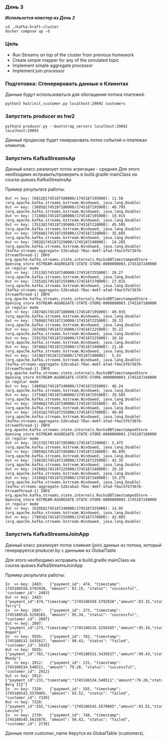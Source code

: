 ### День 3 
***Использется  кластер из День 2***

```shell
cd ./kafka-kraft-cluster
docker compose up -d
```

### Цель
- Run Streams on top of the cluster from previous homework
- Create simple mapper for any of the simulated topic
- Implement simple aggregate processor
- Implement join processor

### Подготовка: Сгенерировать данные о Клиентах
Данные будут использоваться для обогащения потока платежей.
```text
python3 hw3/init_customer.py localhost:29092 customers
```

### Запустить producer из hw2 
```shell
python3 producer.py --bootstrap_servers localhost:29092 localhost:29093
```

Данный продюсер будет генерировать поток событий о платежах клиентов.

### Запустить KafkaStreamsAp
Данный класс реализует поток агрегации - среднее
Для этого необходимо исправить/проверить в build.gradle mainClass на course.queues.KafkaStreamsAp

Пример результата работы:
```text
Out << key: [6012@1745187180000/1745187195000]:	11.58 (org.apache.kafka.streams.kstream.Windowed, java.lang.Double)
Out << key: [3605@1745187180000/1745187195000]:	48.795 (org.apache.kafka.streams.kstream.Windowed, java.lang.Double)
Out << key: [7240@1745187180000/1745187195000]:	19.915 (org.apache.kafka.streams.kstream.Windowed, java.lang.Double)
Out << key: [3513@1745187195000/1745187210000]:	45.505 (org.apache.kafka.streams.kstream.Windowed, java.lang.Double)
Out << key: [9568@1745187195000/1745187210000]:	35.685 (org.apache.kafka.streams.kstream.Windowed, java.lang.Double)
Out << key: [902@1745187225000/1745187240000]:	24.285 (org.apache.kafka.streams.kstream.Windowed, java.lang.Double)
[kafka-streams-aggregate-52bcaba2-70ac-4e6f-afad-f4ac5fb7367b-StreamThread-1] INFO org.apache.kafka.streams.state.internals.RocksDBTimestampedStore - Opening store KSTREAM-AGGREGATE-STATE-STORE-0000000003.1745187240000 in regular mode
Out << key: [3513@1745187240000/1745187255000]:	26.27 (org.apache.kafka.streams.kstream.Windowed, java.lang.Double)
Out << key: [3352@1745187255000/1745187270000]:	27.015 (org.apache.kafka.streams.kstream.Windowed, java.lang.Double)
[kafka-streams-aggregate-52bcaba2-70ac-4e6f-afad-f4ac5fb7367b-StreamThread-1] INFO org.apache.kafka.streams.state.internals.RocksDBTimestampedStore - Opening store KSTREAM-AGGREGATE-STATE-STORE-0000000003.1745187180000 in regular mode
Out << key: [4874@1745187180000/1745187195000]:	49.935 (org.apache.kafka.streams.kstream.Windowed, java.lang.Double)
Out << key: [7604@1745187210000/1745187225000]:	38.33 (org.apache.kafka.streams.kstream.Windowed, java.lang.Double)
Out << key: [6348@1745187210000/1745187225000]:	35.22 (org.apache.kafka.streams.kstream.Windowed, java.lang.Double)
Out << key: [5917@1745187210000/1745187225000]:	10.18 (org.apache.kafka.streams.kstream.Windowed, java.lang.Double)
Out << key: [8746@1745187225000/1745187240000]:	21.16 (org.apache.kafka.streams.kstream.Windowed, java.lang.Double)
Out << key: [419@1745187225000/1745187240000]:	5.43 (org.apache.kafka.streams.kstream.Windowed, java.lang.Double)
[kafka-streams-aggregate-52bcaba2-70ac-4e6f-afad-f4ac5fb7367b-StreamThread-1] INFO org.apache.kafka.streams.state.internals.RocksDBTimestampedStore - Opening store KSTREAM-AGGREGATE-STATE-STORE-0000000003.1745187240000 in regular mode
Out << key: [4885@1745187240000/1745187255000]:	46.24 (org.apache.kafka.streams.kstream.Windowed, java.lang.Double)
Out << key: [3754@1745187240000/1745187255000]:	39.585 (org.apache.kafka.streams.kstream.Windowed, java.lang.Double)
Out << key: [6946@1745187240000/1745187255000]:	45.76 (org.apache.kafka.streams.kstream.Windowed, java.lang.Double)
Out << key: [4241@1745187255000/1745187270000]:	49.89 (org.apache.kafka.streams.kstream.Windowed, java.lang.Double)
[kafka-streams-aggregate-52bcaba2-70ac-4e6f-afad-f4ac5fb7367b-StreamThread-1] INFO org.apache.kafka.streams.state.internals.RocksDBTimestampedStore - Opening store KSTREAM-AGGREGATE-STATE-STORE-0000000003.1745187180000 in regular mode
Out << key: [6217@1745187195000/1745187210000]:	5.475 (org.apache.kafka.streams.kstream.Windowed, java.lang.Double)
Out << key: [9059@1745187195000/1745187210000]:	46.895 (org.apache.kafka.streams.kstream.Windowed, java.lang.Double)
Out << key: [1463@1745187210000/1745187225000]:	42.35 (org.apache.kafka.streams.kstream.Windowed, java.lang.Double)
Out << key: [4360@1745187225000/1745187240000]:	20.18 (org.apache.kafka.streams.kstream.Windowed, java.lang.Double)
Out << key: [4166@1745187225000/1745187240000]:	19.275 (org.apache.kafka.streams.kstream.Windowed, java.lang.Double)
[kafka-streams-aggregate-52bcaba2-70ac-4e6f-afad-f4ac5fb7367b-StreamThread-1] INFO org.apache.kafka.streams.state.internals.RocksDBTimestampedStore - Opening store KSTREAM-AGGREGATE-STATE-STORE-0000000003.1745187240000 in regular mode
Out << key: [6395@1745187240000/1745187255000]:	14.05 (org.apache.kafka.streams.kstream.Windowed, java.lang.Double)
Out << key: [7803@1745187255000/1745187270000]:	42.085 (org.apache.kafka.streams.kstream.Windowed, java.lang.Double)
```


### Запустить KafkaStreamsJoinApp
Данный класс реализует поток слияния (join) данных из потока, который генерируется producer.by с данными из GlobalTable

Для этого необходимо исправить в build.gradle mainClass на course.queues.KafkaStreamsJoinApp

Пример результата работы:
```text
In  >> key: 2483:	{"payment_id": 474, "timestamp": 1745186558.5792928, "amount": 83.15, "status": "successful", "customer_id": 2483}
Out << key: 2483:	{"payment_id":474,"timestamp":"1745186558.5792928","amount":83.15,"status":"successful","customer_id":2483,"customer_name":"Amanda Terry"}
In  >> key: 2897:	{"payment_id": 273, "timestamp": 1745186516.5250165, "amount": 95.34, "status": "successful", "customer_id": 2897}
Out << key: 2897:	{"payment_id":273,"timestamp":"1745186516.5250165","amount":95.34,"status":"successful","customer_id":2897,"customer_name":"Anthony Hogan"}
In  >> key: 5935:	{"payment_id": 782, "timestamp": 1745186531.5435617, "amount": 99.43, "status": "failed", "customer_id": 5935}
Out << key: 5935:	{"payment_id":782,"timestamp":"1745186531.5435617","amount":99.43,"status":"failed","customer_id":5935,"customer_name":"Phillip Moody"}
In  >> key: 2912:	{"payment_id": 231, "timestamp": 1745186534.548511, "amount": 79.28, "status": "successful", "customer_id": 2912}
Out << key: 2912:	{"payment_id":231,"timestamp":"1745186534.548511","amount":79.28,"status":"successful","customer_id":2912,"customer_name":"Michael Berg III"}
In  >> key: 7320:	{"payment_id": 555, "timestamp": 1745186543.5570965, "amount": 93.52, "status": "failed", "customer_id": 7320}
Out << key: 7320:	{"payment_id":555,"timestamp":"1745186543.5570965","amount":93.52,"status":"failed","customer_id":7320,"customer_name":"Jason Levine"}
In  >> key: 2739:	{"payment_id": 748, "timestamp": 1745186545.5615878, "amount": 50.42, "status": "failed", "customer_id": 2739}
```

Данные поля customer_name берутся из GlobalTable (customers).  
